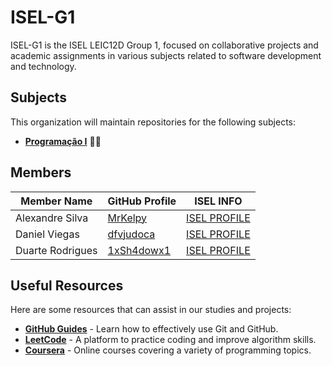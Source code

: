 # ISEL-G1

ISEL-G1 is the ISEL LEIC12D Group 1, focused on collaborative projects and academic assignments in various subjects related to software development and technology.

## Subjects

This organization will maintain repositories for the following subjects:

- **[Programação I](https://2425moodle.isel.pt/course/view.php?id=8516)** 👨‍💻

## Members

| Member Name     | GitHub Profile                       | ISEL INFO                       |
|------------------|-------------------------------------|------------------------------------|
| Alexandre Silva      | [MrKelpy](https://github.com/alice-silva) | [ISEL PROFILE](https://2425moodle.isel.pt/user/view.php?id=747161&course=8516)                |
| Daniel Viegas    | [dfvjudoca](https://github.com/dfvjudoca) | [ISEL PROFILE](https://2425moodle.isel.pt/user/view.php?id=747328&course=8516)                  |
| Duarte Rodrigues  | [1xSh4dowx1](https://github.com/1xSh4dowx1) | [ISEL PROFILE](https://2425moodle.isel.pt/user/view.php?id=747042&course=8516)                 |

## Useful Resources

Here are some resources that can assist in our studies and projects:

- **[GitHub Guides](https://guides.github.com/)** - Learn how to effectively use Git and GitHub.
- **[LeetCode](https://leetcode.com/)** - A platform to practice coding and improve algorithm skills.
- **[Coursera](https://www.coursera.org/)** - Online courses covering a variety of programming topics.
